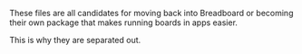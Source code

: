 These files are all candidates for moving back into Breadboard or becoming
their own package that makes running boards in apps easier.

This is why they are separated out.
